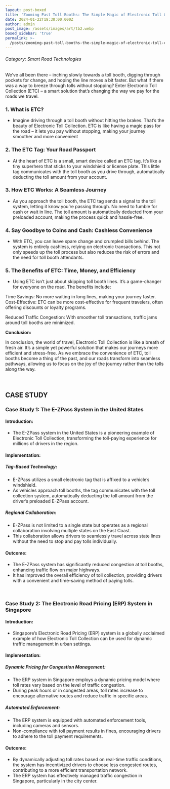 ```yaml
---
layout: post-boxed
title: 'Zooming Past Toll Booths: The Simple Magic of Electronic Toll Collection (ETC)'
date: 2024-01-22T18:30:00.000Z
author: admin
post_image: /assets/images/art/tb2.webp
boxed_sidebar: 'true'
permalink: >-
  /posts/zooming-past-toll-booths-the-simple-magic-of-electronic-toll-collection-(etc)
---
```


###### Category: Smart Road Technologies

We’ve all been there – inching slowly towards a toll booth, digging through pockets for change, and hoping the line moves a bit faster. But what if there was a way to breeze through tolls without stopping? Enter Electronic Toll Collection (ETC) – a smart solution that’s changing the way we pay for the roads we travel.

### 1. What is ETC?

* Imagine driving through a toll booth without hitting the brakes. That’s the beauty of Electronic Toll Collection. ETC is like having a magic pass for the road – it lets you pay without stopping, making your journey smoother and more convenient

### 2. The ETC Tag: Your Road Passport

* At the heart of ETC is a small, smart device called an ETC tag. It’s like a tiny superhero that sticks to your windshield or license plate. This little tag communicates with the toll booth as you drive through, automatically deducting the toll amount from your account.

### 3. How ETC Works: A Seamless Journey

* As you approach the toll booth, the ETC tag sends a signal to the toll system, letting it know you’re passing through. No need to fumble for cash or wait in line. The toll amount is automatically deducted from your preloaded account, making the process quick and hassle-free.

### 4. Say Goodbye to Coins and Cash: Cashless Convenience

* With ETC, you can leave spare change and crumpled bills behind. The system is entirely cashless, relying on electronic transactions. This not only speeds up the toll process but also reduces the risk of errors and the need for toll booth attendants.

### 5. The Benefits of ETC: Time, Money, and Efficiency

* Using ETC isn’t just about skipping toll booth lines. It’s a game-changer for everyone on the road. The benefits include:

Time Savings: No more waiting in long lines, making your journey faster.
Cost-Effective: ETC can be more cost-effective for frequent travelers, often offering discounts or loyalty programs.

Reduced Traffic Congestion: With smoother toll transactions, traffic jams around toll booths are minimized.

<b>Conclusion:</b>

<p>

In conclusion, the world of travel, Electronic Toll Collection is like a breath of fresh air. It’s a simple yet powerful solution that makes our journeys more efficient and stress-free. As we embrace the convenience of ETC, toll booths become a thing of the past, and our roads transform into seamless pathways, allowing us to focus on the joy of the journey rather than the tolls along the way.

</p>
<br>

## CASE STUDY

### Case Study 1: The E-ZPass System in the United States

#### Introduction:

* The E-ZPass system in the United States is a pioneering example of Electronic Toll Collection, transforming the toll-paying experience for millions of drivers in the region.

#### Implementation:

##### Tag-Based Technology:

* E-ZPass utilizes a small electronic tag that is affixed to a vehicle’s windshield.
* As vehicles approach toll booths, the tag communicates with the toll collection system, automatically deducting the toll amount from the driver’s preloaded E-ZPass account.

##### Regional Collaboration:

* E-ZPass is not limited to a single state but operates as a regional collaboration involving multiple states on the East Coast.
* This collaboration allows drivers to seamlessly travel across state lines without the need to stop and pay tolls individually.

#### Outcome:

* The E-ZPass system has significantly reduced congestion at toll booths, enhancing traffic flow on major highways.
* It has improved the overall efficiency of toll collection, providing drivers with a convenient and time-saving method of paying tolls.

<br>

### Case Study 2: The Electronic Road Pricing (ERP) System in Singapore

#### Introduction:

* Singapore’s Electronic Road Pricing (ERP) system is a globally acclaimed example of how Electronic Toll Collection can be used for dynamic traffic management in urban settings.

#### Implementation:

##### Dynamic Pricing for Congestion Management:

* The ERP system in Singapore employs a dynamic pricing model where toll rates vary based on the level of traffic congestion.
* During peak hours or in congested areas, toll rates increase to encourage alternative routes and reduce traffic in specific areas.

##### Automated Enforcement:

* The ERP system is equipped with automated enforcement tools, including cameras and sensors.
* Non-compliance with toll payment results in fines, encouraging drivers to adhere to the toll payment requirements.

#### Outcome:

* By dynamically adjusting toll rates based on real-time traffic conditions, the system has incentivized drivers to choose less congested routes, contributing to a more efficient transportation network.
* The ERP system has effectively managed traffic congestion in Singapore, particularly in the city center.
